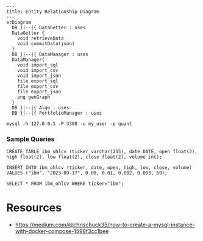 ```mermaid
---
title: Entity Relationship Diagram
---
erDiagram
  DB }|--|{ DataGetter : uses
  DataGetter {
    void retrieveData
    void commitData(json)
  }
  DB }|--|{ DataManager : uses
  DataManager{
    void import_sql
    void import_csv
    void import_json
    file export_sql
    file export_csv
    file export_json
    png genGraph
  }
  DB }|--|{ Algo : uses
  DB }|--|{ PortfolioManager : uses
```

```
mysql -h 127.0.0.1 -P 3308 -u my_user -p quant
```

### Sample Queries
```
CREATE TABLE ibm_ohlcv (ticker varchar(255), date DATE, open float(2), high float(2), low float(2), close float(2), volume int);

INSERT INTO ibm_ohlcv (ticker, date, open, high, low, close, volume) VALUES ("ibm", "2023-09-17", 0.00, 0.01, 0.002, 0.003, 69);

SELECT * FROM ibm_ohlcv WHERE ticker="ibm";
```

# Resources
- https://medium.com/@chrischuck35/how-to-create-a-mysql-instance-with-docker-compose-1598f3cc1bee
